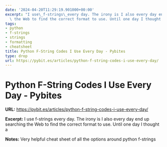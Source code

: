 ```yaml
---
date: '2024-04-20T11:29:19.901000+00:00'
excerpt: "I use\_f-strings\_every day. The irony is I also every day end up searching\
  \ the Web to find the correct format to use. Until one day I thought a"
tags:
- python
- f-strings
- strings
- formatting
- cheatsheet
title: Python F-String Codes I Use Every Day - Pybites
type: drop
url: https://pybit.es/articles/python-f-string-codes-i-use-every-day/
---
```


# Python F-String Codes I Use Every Day - Pybites

**URL:** https://pybit.es/articles/python-f-string-codes-i-use-every-day/

**Excerpt:** I use f-strings every day. The irony is I also every day end up searching the Web to find the correct format to use. Until one day I thought a

**Notes:**
Very helpful cheat sheet of all the options around python f-strings
